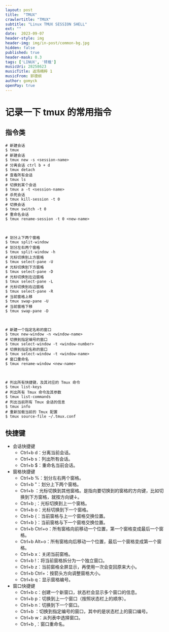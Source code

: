 ```yaml
---
layout: post
title:  "TMUX"
crawlertitle: "TMUX"
subtitle: "Linux TMUX SESSION SHELL"
ext: ""
date:  2023-09-07
header-style: img
header-img: img/in-post/common-bg.jpg
hidden: false
published: true
header-mask: 0.3
tags: ['LINUX', '转载']
musicUri: 28258623
musicTitle: 返场精粹 1
musicFrom: 郭德纲
author: gomyck
openPay: true
---
```


# 记录一下 tmux 的常用指令

## 指令类

```shell
# 新建会话
$ tmux
# 新建会话
$ tmux new -s <session-name>
# 分离会话 ctrl b + d
$ tmux detach
# 查看所有会话
$ tmux ls
# 切换到某个会话
$ tmux a -t <session-name>
# 杀死会话
$ tmux kill-session -t 0
# 切换会话
$ tmux switch -t 0
# 重命名会话
$ tmux rename-session -t 0 <new-name>



# 划分上下两个窗格
$ tmux split-window
# 划分左右两个窗格
$ tmux split-window -h
# 光标切换到上方窗格
$ tmux select-pane -U
# 光标切换到下方窗格
$ tmux select-pane -D
# 光标切换到左边窗格
$ tmux select-pane -L
# 光标切换到右边窗格
$ tmux select-pane -R
# 当前窗格上移
$ tmux swap-pane -U
# 当前窗格下移
$ tmux swap-pane -D



# 新建一个指定名称的窗口
$ tmux new-window -n <window-name>
# 切换到指定编号的窗口
$ tmux select-window -t <window-number>
# 切换到指定名称的窗口
$ tmux select-window -t <window-name>
# 窗口重命名
$ tmux rename-window <new-name>



# 列出所有快捷键，及其对应的 Tmux 命令
$ tmux list-keys
# 列出所有 Tmux 命令及其参数
$ tmux list-commands
# 列出当前所有 Tmux 会话的信息
$ tmux info
# 重新加载当前的 Tmux 配置
$ tmux source-file ~/.tmux.conf
```
## 快捷键

- 会话快捷键
  - Ctrl+b d：分离当前会话。
  - Ctrl+b s：列出所有会话。
  - Ctrl+b $：重命名当前会话。
- 窗格快捷键
  - Ctrl+b %：划分左右两个窗格。
  - Ctrl+b "：划分上下两个窗格。
  - Ctrl+b <arrow key>：光标切换到其他窗格。<arrow key>是指向要切换到的窗格的方向键，比如切换到下方窗格，就按方向键↓。
  - Ctrl+b ;：光标切换到上一个窗格。
  - Ctrl+b o：光标切换到下一个窗格。
  - Ctrl+b {：当前窗格与上一个窗格交换位置。
  - Ctrl+b }：当前窗格与下一个窗格交换位置。
  - Ctrl+b Ctrl+o：所有窗格向前移动一个位置，第一个窗格变成最后一个窗格。
  - Ctrl+b Alt+o：所有窗格向后移动一个位置，最后一个窗格变成第一个窗格。
  - Ctrl+b x：关闭当前窗格。
  - Ctrl+b !：将当前窗格拆分为一个独立窗口。
  - Ctrl+b z：当前窗格全屏显示，再使用一次会变回原来大小。
  - Ctrl+b Ctrl+<arrow key>：按箭头方向调整窗格大小。
  - Ctrl+b q：显示窗格编号。
- 窗口快捷键
  - Ctrl+b c：创建一个新窗口，状态栏会显示多个窗口的信息。
  - Ctrl+b p：切换到上一个窗口（按照状态栏上的顺序）。
  - Ctrl+b n：切换到下一个窗口。
  - Ctrl+b <number>：切换到指定编号的窗口，其中的<number>是状态栏上的窗口编号。
  - Ctrl+b w：从列表中选择窗口。
  - Ctrl+b ,：窗口重命名。
